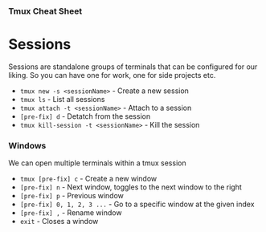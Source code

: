 ### Tmux Cheat Sheet

# Sessions

Sessions are standalone groups of terminals that can be configured for our liking. So you can have one for work, one for side projects etc.

- `tmux new -s <sessionName>` - Create a new session
- `tmux ls` - List all sessions
- `tmux attach -t <sessionName>` - Attach to a session
- `[pre-fix] d` - Detatch from the session
- `tmux kill-session -t <sessionName>` - Kill the session

### Windows

We can open multiple terminals within a tmux session

- `tmux [pre-fix] c` - Create a new window
- `[pre-fix] n` - Next window, toggles to the next window to the right
- `[pre-fix] p` - Previous window
- `[pre-fix] 0, 1, 2, 3 ...` - Go to a specific window at the given index
- `[pre-fix] ,` - Rename window
- `exit` - Closes a window
